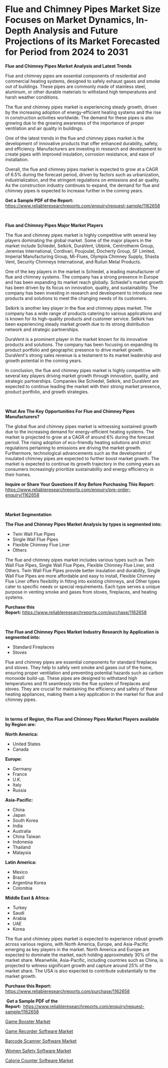 <p><h1>Flue and Chimney Pipes Market Size Focuses on Market Dynamics, In-Depth Analysis and Future Projections of its Market Forecasted for Period from 2024 to 2031</h1></p><p><strong>Flue and Chimney Pipes Market Analysis and Latest Trends</strong></p>
<p><p>Flue and chimney pipes are essential components of residential and commercial heating systems, designed to safely exhaust gases and smoke out of buildings. These pipes are commonly made of stainless steel, aluminum, or other durable materials to withstand high temperatures and harsh weather conditions.</p><p>The flue and chimney pipes market is experiencing steady growth, driven by the increasing adoption of energy-efficient heating systems and the rise in construction activities worldwide. The demand for these pipes is also growing due to the growing awareness of the importance of proper ventilation and air quality in buildings.</p><p>One of the latest trends in the flue and chimney pipes market is the development of innovative products that offer enhanced durability, safety, and efficiency. Manufacturers are investing in research and development to create pipes with improved insulation, corrosion resistance, and ease of installation.</p><p>Overall, the flue and chimney pipes market is expected to grow at a CAGR of 6.5% during the forecast period, driven by factors such as urbanization, industrialization, and the stringent regulations on emissions and air quality. As the construction industry continues to expand, the demand for flue and chimney pipes is expected to increase further in the coming years.</p></p>
<p><strong>Get a Sample PDF of the Report:&nbsp;</strong> <a href="https://www.reliableresearchreports.com/enquiry/request-sample/1162658">https://www.reliableresearchreports.com/enquiry/request-sample/1162658</a></p>
<p>&nbsp;</p>
<p><strong>Flue and Chimney Pipes Major Market Players</strong></p>
<p><p>The flue and chimney pipes market is highly competitive with several key players dominating the global market. Some of the major players in the market include Schiedel, Selkirk, DuraVent, Ubbink, Centrotherm Group, Jeremias International, Cordivari, Poujoulat, Docherty Group, SF Limited, Imperial Manufacturing Group, Mi-Flues, Olympia Chimney Supply, Shasta Vent, Security Chimneys International, and Ruilun Metal Products.</p><p>One of the key players in the market is Schiedel, a leading manufacturer of flue and chimney systems. The company has a strong presence in Europe and has been expanding its market reach globally. Schiedel's market growth has been driven by its focus on innovation, quality, and sustainability. The company has been investing in research and development to introduce new products and solutions to meet the changing needs of its customers.</p><p>Selkirk is another key player in the flue and chimney pipes market. The company has a wide range of products catering to various applications and is known for its high-quality products and customer service. Selkirk has been experiencing steady market growth due to its strong distribution network and strategic partnerships.</p><p>DuraVent is a prominent player in the market known for its innovative products and solutions. The company has been focusing on expanding its product portfolio and geographic presence to drive market growth. DuraVent's strong sales revenue is a testament to its market leadership and growth potential in the coming years.</p><p>In conclusion, the flue and chimney pipes market is highly competitive with several key players driving market growth through innovation, quality, and strategic partnerships. Companies like Schiedel, Selkirk, and DuraVent are expected to continue leading the market with their strong market presence, product portfolio, and growth strategies.</p></p>
<p>&nbsp;</p>
<p><strong>What Are The Key Opportunities For Flue and Chimney Pipes Manufacturers?</strong></p>
<p><p>The global flue and chimney pipes market is witnessing sustained growth due to the increasing demand for energy-efficient heating systems. The market is projected to grow at a CAGR of around 6% during the forecast period. The rising adoption of eco-friendly heating solutions and strict regulations pertaining to emissions are driving the market growth. Furthermore, technological advancements such as the development of insulated chimney pipes are expected to further boost market growth. The market is expected to continue its growth trajectory in the coming years as consumers increasingly prioritize sustainability and energy efficiency in their homes.</p></p>
<p><strong>Inquire or Share Your Questions If Any Before Purchasing This Report:</strong> <a href="https://www.reliableresearchreports.com/enquiry/pre-order-enquiry/1162658">https://www.reliableresearchreports.com/enquiry/pre-order-enquiry/1162658</a></p>
<p>&nbsp;</p>
<p><strong>Market Segmentation</strong></p>
<p><strong>The Flue and Chimney Pipes Market Analysis by types is segmented into:</strong></p>
<p><ul><li>Twin Wall Flue Pipes</li><li>Single Wall Flue Pipes</li><li>Flexible Chimney Flue Liner</li><li>Others</li></ul></p>
<p><p>The flue and chimney pipes market includes various types such as Twin Wall Flue Pipes, Single Wall Flue Pipes, Flexible Chimney Flue Liner, and Others. Twin Wall Flue Pipes provide better insulation and durability, Single Wall Flue Pipes are more affordable and easy to install, Flexible Chimney Flue Liner offers flexibility in fitting into existing chimneys, and Other types cater to specific needs or special requirements. Each type serves a unique purpose in venting smoke and gases from stoves, fireplaces, and heating systems.</p></p>
<p><strong>Purchase this Report:&nbsp;</strong><a href="https://www.reliableresearchreports.com/purchase/1162658">https://www.reliableresearchreports.com/purchase/1162658</a></p>
<p>&nbsp;</p>
<p><strong>The Flue and Chimney Pipes Market Industry Research by Application is segmented into:</strong></p>
<p><ul><li>Standard Fireplaces</li><li>Stoves</li></ul></p>
<p><p>Flue and chimney pipes are essential components for standard fireplaces and stoves. They help to safely vent smoke and gases out of the home, ensuring proper ventilation and preventing potential hazards such as carbon monoxide build-up. These pipes are designed to withstand high temperatures and fit seamlessly into the flue system of fireplaces and stoves. They are crucial for maintaining the efficiency and safety of these heating appliances, making them a key application in the market for flue and chimney pipes.</p></p>
<p>&nbsp;</p>
<p><strong>In terms of Region, the Flue and Chimney Pipes Market Players available by Region are:</strong></p>
<p>
    <p> <strong> North America: </strong>
        <ul>
            <li>United States</li>
            <li>Canada</li>
        </ul>
        </p> 
    <p> <strong> Europe: </strong>
        <ul>
            <li>Germany</li>
            <li>France</li>
            <li>U.K.</li>
            <li>Italy</li>
            <li>Russia</li>
        </ul>
        </p> 
    <p> <strong> Asia-Pacific: </strong>
        <ul>
            <li>China</li>
            <li>Japan</li>
            <li>South Korea</li>
            <li>India</li>
            <li>Australia</li>
            <li>China Taiwan</li>
            <li>Indonesia</li>
            <li>Thailand</li>
            <li>Malaysia</li>
        </ul>
        </p> 
    <p> <strong> Latin America: </strong>
        <ul>
            <li>Mexico</li>
            <li>Brazil</li>
            <li>Argentina Korea</li>
            <li>Colombia</li>
        </ul>
        </p> 
    <p> <strong> Middle East & Africa: </strong>
        <ul>
            <li>Turkey</li>
            <li>Saudi</li>
            <li>Arabia</li>
            <li>UAE</li>
            <li>Korea</li>
        </ul>
    </p>
    </p>
<p><p>The flue and chimney pipes market is expected to experience robust growth across various regions, with North America, Europe, and Asia-Pacific emerging as key players in the market. North America and Europe are expected to dominate the market, each holding approximately 30% of the market share. Meanwhile, Asia-Pacific, including countries such as China, is projected to witness significant growth and capture around 25% of the market share. The USA is also expected to contribute substantially to the market growth.</p></p>
<p><strong>Purchase this Report: </strong><a href="https://www.reliableresearchreports.com/purchase/1162658">https://www.reliableresearchreports.com/purchase/1162658</a></p>
<p>&nbsp;<strong>Get a Sample PDF of the Report:&nbsp;&nbsp;</strong><a href="https://www.reliableresearchreports.com/enquiry/request-sample/1162658">https://www.reliableresearchreports.com/enquiry/request-sample/1162658</a></p>
<p><strong></strong></p>
<p><p><a href="https://medium.com/p/b8e1c1b1c1e3/edit">Game Booster Market</a></p><p><a href="https://medium.com/p/e983f84daf29/edit">Game Recorder Software Market</a></p><p><a href="https://medium.com/p/43eb79b2058a/edit">Barcode Scanner Software Market</a></p><p><a href="https://medium.com/p/93de74707142/edit">Women Safety Software Market</a></p><p><a href="https://medium.com/p/56ded0f245ac/edit">Calorie Counter Software Market</a></p></p>